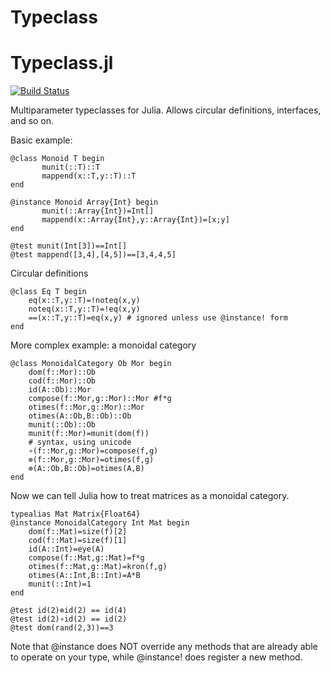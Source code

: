 # Typeclass
Typeclass.jl
============

[![Build Status](https://travis-ci.org/jasonmorton/Typeclass.jl.svg?branch=master)](https://travis-ci.org/jasonmorton/Typeclass.jl)

Multiparameter typeclasses for Julia. Allows circular definitions, interfaces, and so on.

Basic example:
```
@class Monoid T begin
       munit(::T)::T
       mappend(x::T,y::T)::T
end

@instance Monoid Array{Int} begin
       munit(::Array{Int})=Int[]
       mappend(x::Array{Int},y::Array{Int})=[x;y]
end
    
@test munit(Int[3])==Int[]
@test mappend([3,4],[4,5])==[3,4,4,5]
```

Circular definitions
```
@class Eq T begin
    eq(x::T,y::T)=!noteq(x,y)
    noteq(x::T,y::T)=!eq(x,y)
    ==(x::T,y::T)=eq(x,y) # ignored unless use @instance! form
end
```

More complex example: a monoidal category
```
@class MonoidalCategory Ob Mor begin
    dom(f::Mor)::Ob
    cod(f::Mor)::Ob
    id(A::Ob)::Mor
    compose(f::Mor,g::Mor)::Mor #f*g
    otimes(f::Mor,g::Mor)::Mor
    otimes(A::Ob,B::Ob)::Ob
    munit(::Ob)::Ob
    munit(f::Mor)=munit(dom(f))
    # syntax, using unicode
    ∘(f::Mor,g::Mor)=compose(f,g)
    ⊗(f::Mor,g::Mor)=otimes(f,g)
    ⊗(A::Ob,B::Ob)=otimes(A,B)
end
```

Now we can tell Julia how to treat matrices as a monoidal category.

```
typealias Mat Matrix{Float64}
@instance MonoidalCategory Int Mat begin
    dom(f::Mat)=size(f)[2]
    cod(f::Mat)=size(f)[1]
    id(A::Int)=eye(A)
    compose(f::Mat,g::Mat)=f*g
    otimes(f::Mat,g::Mat)=kron(f,g)
    otimes(A::Int,B::Int)=A*B
    munit(::Int)=1
end

@test id(2)⊗id(2) == id(4)
@test id(2)∘id(2) == id(2)
@test dom(rand(2,3))==3
```

Note that 
    @instance
does NOT override any methods that are already able to operate on your type, while 
    @instance!
does register a new method.
